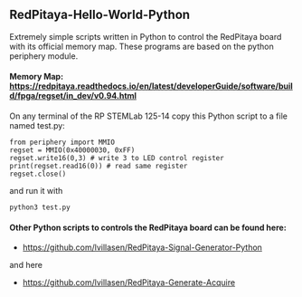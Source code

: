 ## RedPitaya-Hello-World-Python
Extremely simple scripts written in Python to control the RedPitaya board with its official memory map. These programs are based on the python periphery module.


#### Memory Map: https://redpitaya.readthedocs.io/en/latest/developerGuide/software/build/fpga/regset/in_dev/v0.94.html

On any terminal of the RP STEMLab 125-14 copy this Python script to a file named test.py:

```
from periphery import MMIO
regset = MMIO(0x40000030, 0xFF)
regset.write16(0,3) # write 3 to LED control register
print(regset.read16(0)) # read same register 
regset.close()
```

and run it with 

```
python3 test.py
```




#### Other Python scripts to controls the RedPitaya board can be found here:
- https://github.com/lvillasen/RedPitaya-Signal-Generator-Python

and here

- https://github.com/lvillasen/RedPitaya-Generate-Acquire
